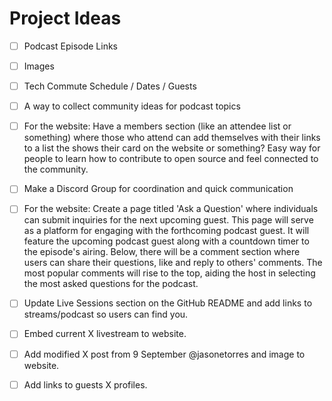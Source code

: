<!-- NOTE: To add a new idea add the following uncommented to the bottom line -->
<!-- - [ ] YOUR IDEA HERE -->

# Project Ideas

- [ ] Podcast Episode Links
- [ ] Images
- [ ] Tech Commute Schedule / Dates / Guests
- [ ] A way to collect community ideas for podcast topics
- [ ] For the website: Have a members section (like an attendee list or something) where those who attend can add themselves with their links to a list the shows their card on the website or something? Easy way for people to learn how to contribute to open source and feel connected to the community.
- [ ] Make a Discord Group for coordination and quick communication
- [ ] For the website: Create a page titled 'Ask a Question' where individuals can submit inquiries for the next upcoming guest. This page will serve as a platform for engaging with the forthcoming podcast guest. It will feature the upcoming podcast guest along with a countdown timer to the episode's airing. Below, there will be a comment section where users can share their questions, like and reply to others' comments. The most popular comments will rise to the top, aiding the host in selecting the most asked questions for the podcast.

- [ ] Update Live Sessions section on the GitHub README and add links to streams/podcast so users can find you.
- [ ] Embed current X livestream to website. 
- [ ] Add modified X post from 9 September @jasonetorres and image to website. 
- [ ] Add links to guests X profiles.
<!-- ADD YOUR IDEA ONE LINE ABOVE THIS LINE -->
